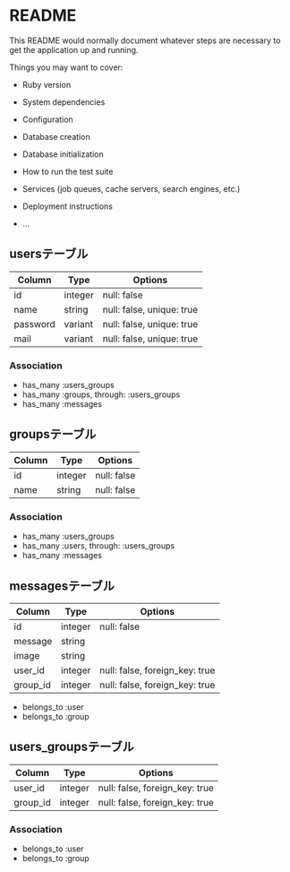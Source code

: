 # README

This README would normally document whatever steps are necessary to get the
application up and running.

Things you may want to cover:

* Ruby version

* System dependencies

* Configuration

* Database creation

* Database initialization

* How to run the test suite

* Services (job queues, cache servers, search engines, etc.)

* Deployment instructions

* ...

## usersテーブル
|Column|Type|Options|
|------|----|-------|
|id|integer|null: false|
|name|string|null: false, unique: true|
|password|variant|null: false, unique: true|
|mail|variant|null: false, unique: true|

### Association
- has_many :users_groups
- has_many :groups, through: :users_groups
- has_many :messages

## groupsテーブル
|Column|Type|Options|
|------|----|-------|
|id|integer|null: false|
|name|string|null: false|
### Association
- has_many :users_groups
- has_many :users, through: :users_groups
- has_many :messages

## messagesテーブル
|Column|Type|Options|
|------|----|-------|
|id|integer|null: false|
|message|string||
|image|string||
|user_id|integer|null: false, foreign_key: true|
|group_id|integer|null: false, foreign_key: true|
- belongs_to :user
- belongs_to :group

## users_groupsテーブル
|Column|Type|Options|
|------|----|-------|
|user_id|integer|null: false, foreign_key: true|
|group_id|integer|null: false, foreign_key: true|

### Association
- belongs_to :user
- belongs_to :group
